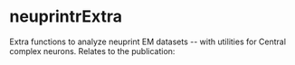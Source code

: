 # neuprintrExtra
Extra functions to analyze neuprint EM datasets -- with utilities for Central complex neurons. Relates to the publication: 
